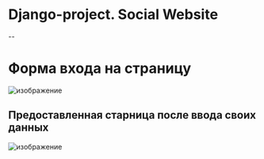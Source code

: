 # Django-project. Social Website
--
# Форма входа на страницу
![изображение](https://github.com/user-attachments/assets/6b954668-dfec-4241-a510-18d15f6abc2f)

## Предоставленная старница после ввода своих данных
![изображение](https://github.com/user-attachments/assets/76005bd1-9167-49fb-9375-fe87811d7e8c)
